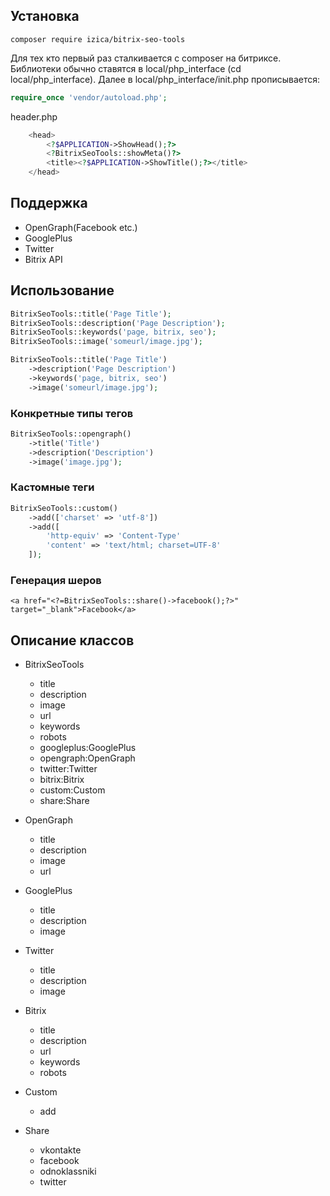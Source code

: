 ## Установка
```
composer require izica/bitrix-seo-tools
```

Для тех кто первый раз сталкивается с composer на битриксе.
Библиотеки обычно ставятся в local/php_interface (cd local/php_interface).
Далее в local/php_interface/init.php прописывается:

```php
require_once 'vendor/autoload.php';
```

header.php
```php
    <head>
        <?$APPLICATION->ShowHead();?>
        <?BitrixSeoTools::showMeta()?>
        <title><?$APPLICATION->ShowTitle();?></title>
    </head>
```
## Поддержка
* OpenGraph(Facebook etc.)
* GooglePlus
* Twitter
* Bitrix API

## Использование
```php
BitrixSeoTools::title('Page Title');
BitrixSeoTools::description('Page Description');
BitrixSeoTools::keywords('page, bitrix, seo');
BitrixSeoTools::image('someurl/image.jpg');
```

```php
BitrixSeoTools::title('Page Title')
	->description('Page Description')
	->keywords('page, bitrix, seo')
	->image('someurl/image.jpg');
```

### Конкретные типы тегов

```php
BitrixSeoTools::opengraph()
    ->title('Title')
    ->description('Description')
    ->image('image.jpg');
```

### Кастомные теги
```php
BitrixSeoTools::custom()
    ->add(['charset' => 'utf-8'])
    ->add([
        'http-equiv' => 'Content-Type'
        'content' => 'text/html; charset=UTF-8'
    ]);
```

### Генерация шеров
```
<a href="<?=BitrixSeoTools::share()->facebook();?>" target="_blank">Facebook</a>
```

## Описание классов
* BitrixSeoTools
    * title
    * description
    * image
    * url
    * keywords
    * robots
    * googleplus:GooglePlus
    * opengraph:OpenGraph
    * twitter:Twitter
    * bitrix:Bitrix
    * custom:Custom
    * share:Share
    
 * OpenGraph
    * title
    * description
    * image
    * url
    
 * GooglePlus
    * title
    * description
    * image
    
 * Twitter
    * title
    * description
    * image
  
 * Bitrix
     * title
     * description
     * url
     * keywords
     * robots
    
 * Custom
    * add
   
 * Share
    * vkontakte
    * facebook
    * odnoklassniki
    * twitter
